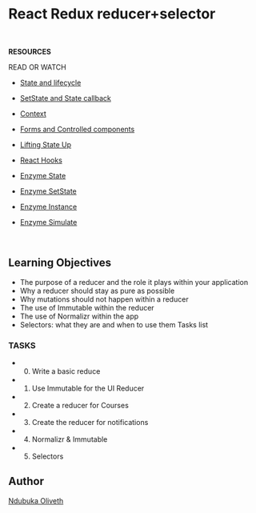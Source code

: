 <h1> React Redux reducer+selector </h1>

<br>


**RESOURCES**

READ OR WATCH
- [State and lifecycle](https://reactjs.org/docs/react-component.html#setstate)

- [SetState and State callback](https://reactjs.org/docs/dom-elements.html#style)

- [Context](https://reactjs.org/docs/context.html)

- [Forms and Controlled components](https://reactjs.org/docs/forms.html)

- [Lifting State Up](https://reactjs.org/docs/lifting-state-up.html)

- [React Hooks](https://reactjs.org/docs/hooks-intro.html)

- [Enzyme State](https://enzymejs.github.io/enzyme/docs/api/ReactWrapper/state.html)

- [Enzyme SetState](https://enzymejs.github.io/enzyme/docs/api/ShallowWrapper/setState.html)

- [Enzyme Instance](https://enzymejs.github.io/enzyme/docs/api/ShallowWrapper/instance.html)

- [Enzyme Simulate](https://enzymejs.github.io/enzyme/docs/api/ShallowWrapper/simulate.html)
<br>

## Learning Objectives
- The purpose of a reducer and the role it plays within your application
- Why a reducer should stay as pure as possible
- Why mutations should not happen within a reducer
- The use of Immutable within the reducer
- The use of Normalizr within the app
- Selectors: what they are and when to use them Tasks list

<h3>TASKS</h3>

- 0. Write a basic reduce
- 1. Use Immutable for the UI Reducer
- 2. Create a reducer for Courses
- 3. Create the reducer for notifications
- 4. Normalizr & Immutable
- 5. Selectors

<h2>Author</h2>

[Ndubuka Oliveth](https://github.com/Oliveth96)
